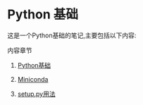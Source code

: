 # Python 基础

这是一个Python基础的笔记,主要包括以下内容:

内容章节

1. [Python基础](Python基础.md)

2. [Miniconda](Miniconda.md)

3. [setup.py用法](setup.py用法.md)

